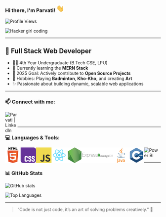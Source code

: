 ### Hi there, I'm Parvati! <img src="https://github.com/ABSphreak/ABSphreak/blob/master/gifs/Hi.gif" width="25px" />
![Profile Views](https://komarev.com/ghpvc/?username=Parvati007)

<p align="left">
  <img src="https://thumbs.dreamstime.com/z/serene-coding-night-anime-girl-working-headphones-rainy-cityscape-immerse-yourself-tranquil-ambiance-young-357029322.jpg?ct=jpeg" width="600px" height ="500" alt="Hacker girl coding" />
</p>

---
## 🚀 Full Stack Web Developer

- 👩‍🎓 4th Year Undergraduate (B.Tech CSE, LPU)
- 🌱 Currently learning the **MERN Stack**
- 🎯 2025 Goal: Actively contribute to **Open Source Projects**
- 🏸 Hobbies: Playing **Badminton**, **Kho-Kho**, and creating **Art**
- ✨ Passionate about building dynamic, scalable web applications

---

### 📫 Connect with me:

[<img align="left" alt="Parvati  | LinkedIn" width="40px" src="https://cdn-icons-png.flaticon.com/512/174/174857.png" />][linkedin]

<br />
<br />

---

### 💻 Languages & Tools:

<img align="left" alt="HTML5" width="50px" src="https://raw.githubusercontent.com/github/explore/master/topics/html/html.png" />
<img align="left" alt="CSS3" width="50px" src="https://raw.githubusercontent.com/github/explore/master/topics/css/css.png" />
<img align="left" alt="JavaScript" width="50px" src="https://raw.githubusercontent.com/github/explore/master/topics/javascript/javascript.png" />
<img align="left" alt="React" width="50px" src="https://raw.githubusercontent.com/github/explore/master/topics/react/react.png" />
<img align="left" alt="Node.js" width="50px" src="https://raw.githubusercontent.com/github/explore/master/topics/nodejs/nodejs.png" />
<img align="left" alt="Express.js" width="50px" src="https://raw.githubusercontent.com/github/explore/master/topics/express/express.png" />
<img align="left" alt="MongoDB" width="50px" src="https://raw.githubusercontent.com/github/explore/master/topics/mongodb/mongodb.png" />
<img align="left" alt="Java" width="50px" src="https://raw.githubusercontent.com/github/explore/master/topics/java/java.png" />
<img align="left" alt="C++" width="50px" src="https://raw.githubusercontent.com/github/explore/master/topics/cpp/cpp.png" />
<img align="left" alt="Power BI" width="50px" src="https://img.icons8.com/color/48/power-bi.png" />

<br />
<br />

---

### 📊 GitHub Stats

![GitHub stats](https://github-readme-stats.vercel.app/api?username=Parvati007&show_icons=true&count_private=true&theme=material-palenight)

![Top Languages](https://github-readme-stats.vercel.app/api/top-langs/?username=Parvati007&layout=compact&theme=tokyonight&hide=css)

---

> “Code is not just code, it’s an art of solving problems creatively.” 🎨

[linkedin]: https://www.linkedin.com/in/parvati-kumari/
